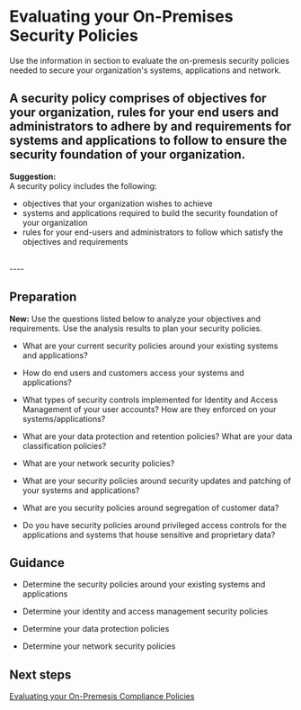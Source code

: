 # Evaluating your On-Premises Security Policies 

Use the information in section to evaluate the on-premesis security policies needed to secure your organization's systems, applications and network.

A security policy comprises of objectives for your organization, rules for your end users and administrators to adhere by and requirements for systems and applications to follow to ensure the security foundation of your organization. 
----
**Suggestion:**  
A security policy includes the following:
- objectives that your organization wishes to achieve
- systems and applications required to build the security foundation of your organization 
- rules for your end-users and administrators to follow which satisfy the objectives and requirements
<br />
----

## Preparation 
**New:** Use the questions listed below to analyze your objectives and requirements. Use the analysis results to plan your security policies.

- What are your current security policies around your existing systems and applications? 

- How do end users and customers access your systems and applications? 

- What types of security controls implemented for Identity and Access Management of your user accounts? How are they enforced on your systems/applications? 


- What are your data protection and retention policies? What are your data classification policies? 


- What are your network security policies? 


- What are your security policies around security updates and patching of your systems and applications? 


- What are you security policies around segregation of customer data? 


- Do you have security policies around privileged access controls for the applications and systems that house sensitive and proprietary data? 




## Guidance 

 

- Determine the security policies around your existing systems and applications 


- Determine your identity and access management security policies 


- Determine your data protection policies 


- Determine your network security policies 



 


 


## Next steps 

[Evaluating your On-Premesis Compliance Policies](https://github.com/nmcgregor/Azure-Security/blob/master/1.2-Evaluating-your-On-Premise-Compliance-Policies.md)
